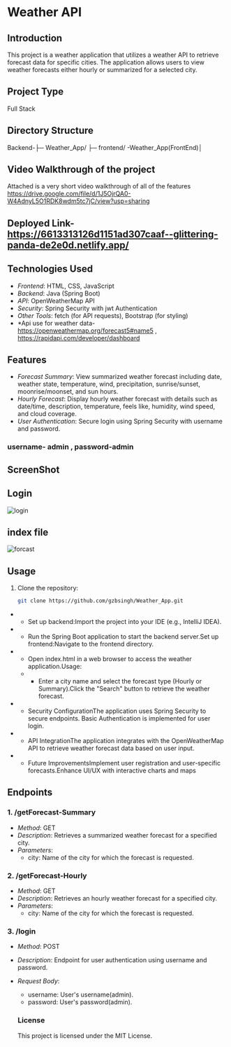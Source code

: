 # Weather API 
## Introduction
This project is a weather application that utilizes a weather API to retrieve forecast data for specific cities. The application allows users to view weather forecasts either hourly or summarized for a selected city.
## Project Type
Full Stack
## Directory Structure
Backend-├─ Weather_App/
├─ frontend/ -Weather_App(FrontEnd)│ 

## Video Walkthrough of the project

Attached is a very short video walkthrough of all of the features  https://drive.google.com/file/d/1J5OjrQA0-W4AdnyL5O1RDK8wdm5tc7jC/view?usp=sharing

## Deployed Link-https://6613313126d1151ad307caaf--glittering-panda-de2e0d.netlify.app/

## Technologies Used

- *Frontend*: HTML, CSS, JavaScript
- *Backend*: Java (Spring Boot)
- *API*: OpenWeatherMap API
- *Security*: Spring Security with jwt Authentication
- *Other Tools*: fetch (for API requests), Bootstrap (for styling)
- *Api use for weather data- https://openweathermap.org/forecast5#name5  ,  https://rapidapi.com/developer/dashboard
## Features

- *Forecast Summary*: View summarized weather forecast including date, weather state, temperature, wind, precipitation, sunrise/sunset, moonrise/moonset, and sun hours.
- *Hourly Forecast*: Display hourly weather forecast with details such as date/time, description, temperature, feels like, humidity, wind speed, and cloud coverage.
- *User Authentication*: Secure login using Spring Security with username and password.

### username- admin  ,  password-admin

## ScreenShot
 ## Login
   ![login](https://github.com/gzbsingh/Weather_App/assets/39863817/78da2fe7-5244-49ea-b283-604b3560db0f)

 ## index file
   ![forcast](https://github.com/gzbsingh/Weather_App/assets/39863817/063d82bb-7a01-4e4a-9da8-58c2affed36f)

## Usage

1. Clone the repository:

   ```bash
   git clone https://github.com/gzbsingh/Weather_App.git

- * Set up backend:Import the project into your IDE (e.g., IntelliJ IDEA).
- * Run the Spring Boot application to start the backend server.Set up frontend:Navigate to the frontend directory.

- * Open index.html in a web browser to access the weather application.Usage:


  - * Enter a city name and select the forecast type (Hourly or Summary).Click the "Search" button to retrieve the weather forecast.


- * Security ConfigurationThe application uses Spring Security to secure endpoints. Basic Authentication is implemented for user login.

- * API IntegrationThe application integrates with the OpenWeatherMap API to retrieve weather forecast data based on user input.

- * Future ImprovementsImplement user registration and user-specific forecasts.Enhance UI/UX with interactive charts and maps



 ## Endpoints

### 1. /getForecast-Summary

- *Method*: GET
- *Description*: Retrieves a summarized weather forecast for a specified city.
- *Parameters*:
  - city: Name of the city for which the forecast is requested.

### 2. /getForecast-Hourly

- *Method*: GET
- *Description*: Retrieves an hourly weather forecast for a specified city.
- *Parameters*:
  - city: Name of the city for which the forecast is requested.

### 3. /login

- *Method*: POST
- *Description*: Endpoint for user authentication using username and password.
- *Request Body*:
  - username: User's username(admin).
  - password: User's password(admin).
 
  ### License
   This project is licensed under the MIT License.

